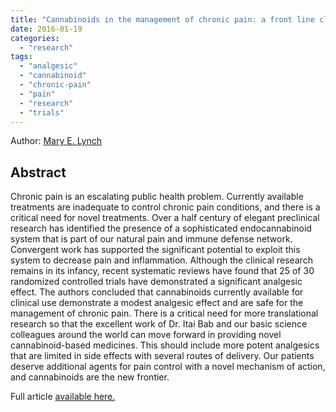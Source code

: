 ```yaml
---
title: "Cannabinoids in the management of chronic pain: a front line clinical perspective."
date: 2016-01-19
categories: 
  - "research"
tags: 
  - "analgesic"
  - "cannabinoid"
  - "chronic-pain"
  - "pain"
  - "research"
  - "trials"
---
```


Author: [Mary E. Lynch](mailto:mary.lynch@dal.ca "Mail to: mary.lynch@dal.ca")

## Abstract

Chronic pain is an escalating public health problem. Currently available treatments are inadequate to control chronic pain conditions, and there is a critical need for novel treatments. Over a half century of elegant preclinical research has identified the presence of a sophisticated endocannabinoid system that is part of our natural pain and immune defense network. Convergent work has supported the significant potential to exploit this system to decrease pain and inflammation. Although the clinical research remains in its infancy, recent systematic reviews have found that 25 of 30 randomized controlled trials have demonstrated a significant analgesic effect. The authors concluded that cannabinoids currently available for clinical use demonstrate a modest analgesic effect and are safe for the management of chronic pain. There is a critical need for more translational research so that the excellent work of Dr. Itai Bab and our basic science colleagues around the world can move forward in providing novel cannabinoid-based medicines. This should include more potent analgesics that are limited in side effects with several routes of delivery. Our patients deserve additional agents for pain control with a novel mechanism of action, and cannabinoids are the new frontier.

Full article [available here.](http://www.degruyter.com/view/j/jbcpp.ahead-of-print/jbcpp-2015-0059/jbcpp-2015-0059.xml)
